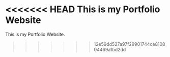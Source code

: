 <<<<<<< HEAD
This is my Portfolio Website
=======
This is my Portfolio Website. 
>>>>>>> 12e59dd527a97f29901744ce810804469a1bd2dd
